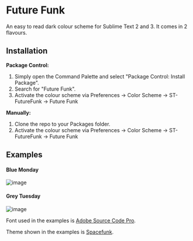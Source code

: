# Future Funk #
An easy to read dark colour scheme for Sublime Text 2 and 3. It comes in 2 flavours.

## Installation ##
**Package Control:**

1. Simply open the Command Palette and select "Package Control: Install Package".
2. Search for "Future Funk".
3. Activate the colour scheme via Preferences -> Color Scheme -> ST-FutureFunk -> Future Funk

**Manually:**

1. Clone the repo to your Packages folder.
2. Activate the colour scheme via Preferences -> Color Scheme -> ST-FutureFunk -> Future Funk

## Examples ##

#### Blue Monday
![image](http://i.imgur.com/tkbsNlI.png)

#### Grey Tuesday
![image](http://i.imgur.com/jCAd3Af.png)

Font used in the examples is [Adobe Source Code Pro](https://github.com/adobe/source-code-pro).

Theme shown in the examples is [Spacefunk](https://sublime.wbond.net/packages/Theme%20-%20Spacefunk).
